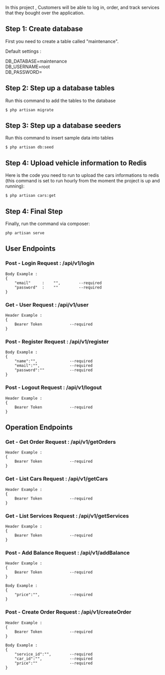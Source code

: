 In this project , Customers will be able to log in, order, and track services that they bought over the application.


## Step 1: Create database 

First you need to create a table called "maintenance". 

Default settings : 

DB_DATABASE=maintenance
<br>
DB_USERNAME=root
<br>
DB_PASSWORD=

## Step 2: Step up a database tables

Run this command to add the tables to the database

```
$ php artisan migrate
```

## Step 3: Step up a database seeders

Run this command to insert sample data into tables

```
$ php artisan db:seed
```
## Step 4: Upload vehicle information to Redis

Here is the code you need to run to upload the cars informations to redis (this command is set to run hourly from the moment the project is up and running):

```
$ php artisan cars:get
```
## Step 4: Final Step
Finally, run the command via composer:

```
php artisan serve
```

## User Endpoints

### Post - Login Request : /api/v1/login

```
Body Example : 
{
    "email"     :    "",        --required
    "password"  :    ""         --required
}
```

### Get - User Request : /api/v1/user
```
Header Example : 
{
    Bearer Token            --required
}
```

### Post - Register Request : /api/v1/register
```
Body Example : 
{
    "name":"",              --required
    "email":"",             --required
    "password":""           --required
}
```


### Post - Logout Request : /api/v1/logout
```
Header Example : 
{
    Bearer Token            --required
}
```

## Operation Endpoints

### Get - Get Order Request : /api/v1/getOrders
```
Header Example : 
{
    Bearer Token            --required
}
```

### Get - List Cars Request : /api/v1/getCars
```
Header Example : 
{
    Bearer Token            --required
}
```

### Get - List Services Request : /api/v1/getServices
```
Header Example : 
{
    Bearer Token            --required
}
```

### Post - Add Balance Request : /api/v1/addBalance

```
Header Example : 
{
    Bearer Token            --required
}

Body Example :
{
    "price":"",             --required
}
```

### Post - Create Order Request : /api/v1/createOrder
```
Header Example : 
{
    Bearer Token            --required
}

Body Example :
{
    "service_id":"",        --required
    "car_id":"",            --required
    "price":""              --required
}
```


